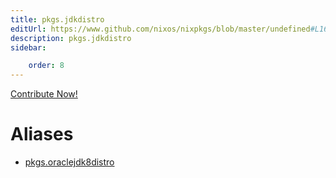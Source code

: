 ```yaml
---
title: pkgs.jdkdistro
editUrl: https://www.github.com/nixos/nixpkgs/blob/master/undefined#L16504C22
description: pkgs.jdkdistro
sidebar:

    order: 8
---
```


<a href="https://www.github.com/nixos/nixpkgs/blob/master/undefined#L16504C22">Contribute Now!</a>


# Aliases

- [pkgs.oraclejdk8distro](/nix-doc-comments/reference/pkgs/pkgs-oraclejdk8distro)


